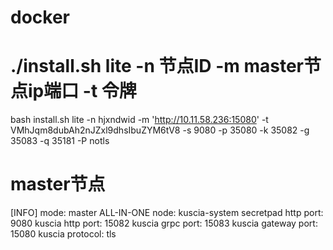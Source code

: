 # docker

# ./install.sh lite -n 节点ID -m master节点ip端口 -t 令牌
bash install.sh lite -n hjxndwid -m 'http://10.11.58.236:15080' -t VMhJqm8dubAh2nJZxl9dhsIbuZYM6tV8 -s 9080 -p 35080  -k 35082 -g 35083 -q 35181 -P notls

# master节点
[INFO]
    mode:         master     ALL-IN-ONE
    node:         kuscia-system
    secretpad     http      port: 9080
    kuscia        http      port: 15082
    kuscia        grpc      port: 15083
    kuscia        gateway   port: 15080
    kuscia        protocol: tls
